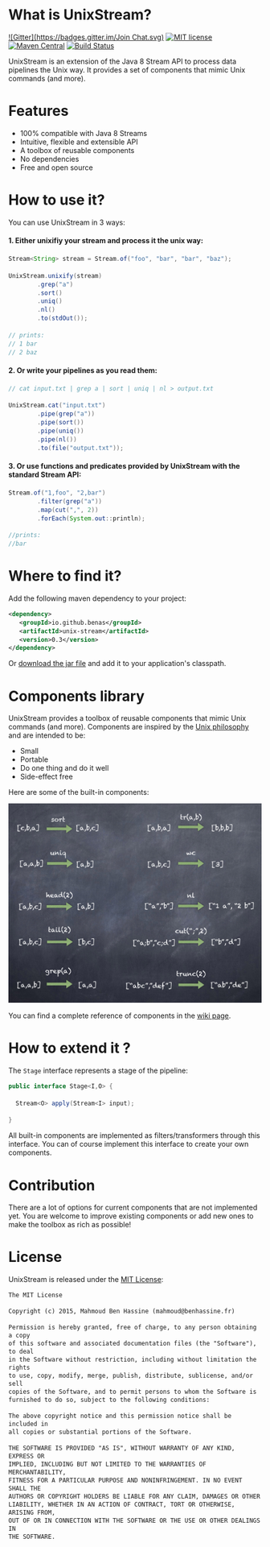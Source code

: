 # What is UnixStream?

[![Gitter](https://badges.gitter.im/Join Chat.svg)](https://gitter.im/benas/UnixStream?utm_source=badge&utm_medium=badge&utm_campaign=pr-badge&utm_content=badge)
[![MIT license](http://img.shields.io/badge/license-MIT-brightgreen.svg?style=flat)](http://opensource.org/licenses/MIT)
[![Maven Central](https://maven-badges.herokuapp.com/maven-central/io.github.benas/unix-stream/badge.svg?style=flat)](http://search.maven.org/#artifactdetails|io.github.benas|unix-stream|0.3|)
[![Build Status](https://travis-ci.org/benas/UnixStream.svg?branch=master)](https://travis-ci.org/benas/UnixStream)

UnixStream is an extension of the Java 8 Stream API to process data pipelines the Unix way.
It provides a set of components that mimic Unix commands (and more).

# Features

* 100% compatible with Java 8 Streams
* Intuitive, flexible and extensible API
* A toolbox of reusable components
* No dependencies
* Free and open source

# How to use it?

You can use UnixStream in 3 ways:

#### 1. Either unixifiy your stream and process it the unix way:

```java
Stream<String> stream = Stream.of("foo", "bar", "bar", "baz");

UnixStream.unixify(stream)
        .grep("a")
        .sort()
        .uniq()
        .nl()
        .to(stdOut());
        
// prints:
// 1 bar
// 2 baz
```

#### 2. Or write your pipelines as you read them:

```java
// cat input.txt | grep a | sort | uniq | nl > output.txt

UnixStream.cat("input.txt")
        .pipe(grep("a"))
        .pipe(sort())
        .pipe(uniq())
        .pipe(nl())
        .to(file("output.txt"));
```

#### 3. Or use functions and predicates provided by UnixStream with the standard Stream API:

```java
Stream.of("1,foo", "2,bar")
        .filter(grep("a"))
        .map(cut(",", 2))
        .forEach(System.out::println);
        
//prints:
//bar
```

# Where to find it?

Add the following maven dependency to your project:

 ```xml
<dependency>
    <groupId>io.github.benas</groupId>
    <artifactId>unix-stream</artifactId>
    <version>0.3</version>
</dependency>
 ```

Or [download the jar file](https://oss.sonatype.org/content/groups/public/io/github/benas/unix-stream/0.3/unix-stream-0.3.jar) and add it to your application's classpath.

# Components library

UnixStream provides a toolbox of reusable components that mimic Unix commands (and more).
Components are inspired by the [Unix philosophy](https://en.wikipedia.org/wiki/Unix_philosophy#Mike_Gancarz:_The_UNIX_Philosophy) and are intended to be:

* Small
* Portable
* Do one thing and do it well
* Side-effect free

Here are some of the built-in components:

![](https://github.com/benas/UnixStream/raw/master/unix-stream.jpeg)

You can find a complete reference of components in the [wiki page](https://github.com/benas/UnixStream/wiki).

# How to extend it ?

The `Stage` interface represents a stage of the pipeline:

```java
public interface Stage<I,O> {

  Stream<O> apply(Stream<I> input);

}
```

All built-in components are implemented as filters/transformers through this interface.
You can of course implement this interface to create your own components.

# Contribution

There are a lot of options for current components that are not implemented yet.
You are welcome to improve existing components or add new ones to make the toolbox as rich as possible!

# License

 UnixStream is released under the [MIT License](http://opensource.org/licenses/mit-license.php/):

 ```
 The MIT License

 Copyright (c) 2015, Mahmoud Ben Hassine (mahmoud@benhassine.fr)

 Permission is hereby granted, free of charge, to any person obtaining a copy
 of this software and associated documentation files (the "Software"), to deal
 in the Software without restriction, including without limitation the rights
 to use, copy, modify, merge, publish, distribute, sublicense, and/or sell
 copies of the Software, and to permit persons to whom the Software is
 furnished to do so, subject to the following conditions:

 The above copyright notice and this permission notice shall be included in
 all copies or substantial portions of the Software.

 THE SOFTWARE IS PROVIDED "AS IS", WITHOUT WARRANTY OF ANY KIND, EXPRESS OR
 IMPLIED, INCLUDING BUT NOT LIMITED TO THE WARRANTIES OF MERCHANTABILITY,
 FITNESS FOR A PARTICULAR PURPOSE AND NONINFRINGEMENT. IN NO EVENT SHALL THE
 AUTHORS OR COPYRIGHT HOLDERS BE LIABLE FOR ANY CLAIM, DAMAGES OR OTHER
 LIABILITY, WHETHER IN AN ACTION OF CONTRACT, TORT OR OTHERWISE, ARISING FROM,
 OUT OF OR IN CONNECTION WITH THE SOFTWARE OR THE USE OR OTHER DEALINGS IN
 THE SOFTWARE.
 ```
